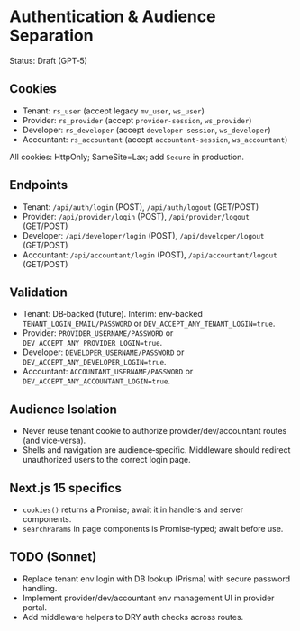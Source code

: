 # Authentication & Audience Separation

Status: Draft (GPT‑5)

## Cookies
- Tenant: `rs_user` (accept legacy `mv_user`, `ws_user`)
- Provider: `rs_provider` (accept `provider-session`, `ws_provider`)
- Developer: `rs_developer` (accept `developer-session`, `ws_developer`)
- Accountant: `rs_accountant` (accept `accountant-session`, `ws_accountant`)

All cookies: HttpOnly; SameSite=Lax; add `Secure` in production.

## Endpoints
- Tenant: `/api/auth/login` (POST), `/api/auth/logout` (GET/POST)
- Provider: `/api/provider/login` (POST), `/api/provider/logout` (GET/POST)
- Developer: `/api/developer/login` (POST), `/api/developer/logout` (GET/POST)
- Accountant: `/api/accountant/login` (POST), `/api/accountant/logout` (GET/POST)

## Validation
- Tenant: DB‑backed (future). Interim: env‑backed `TENANT_LOGIN_EMAIL/PASSWORD` or `DEV_ACCEPT_ANY_TENANT_LOGIN=true`.
- Provider: `PROVIDER_USERNAME/PASSWORD` or `DEV_ACCEPT_ANY_PROVIDER_LOGIN=true`.
- Developer: `DEVELOPER_USERNAME/PASSWORD` or `DEV_ACCEPT_ANY_DEVELOPER_LOGIN=true`.
- Accountant: `ACCOUNTANT_USERNAME/PASSWORD` or `DEV_ACCEPT_ANY_ACCOUNTANT_LOGIN=true`.

## Audience Isolation
- Never reuse tenant cookie to authorize provider/dev/accountant routes (and vice‑versa).
- Shells and navigation are audience‑specific. Middleware should redirect unauthorized users to the correct login page.

## Next.js 15 specifics
- `cookies()` returns a Promise; await it in handlers and server components.
- `searchParams` in page components is Promise‑typed; await before use.

## TODO (Sonnet)
- Replace tenant env login with DB lookup (Prisma) with secure password handling.
- Implement provider/dev/accountant env management UI in provider portal.
- Add middleware helpers to DRY auth checks across routes.

